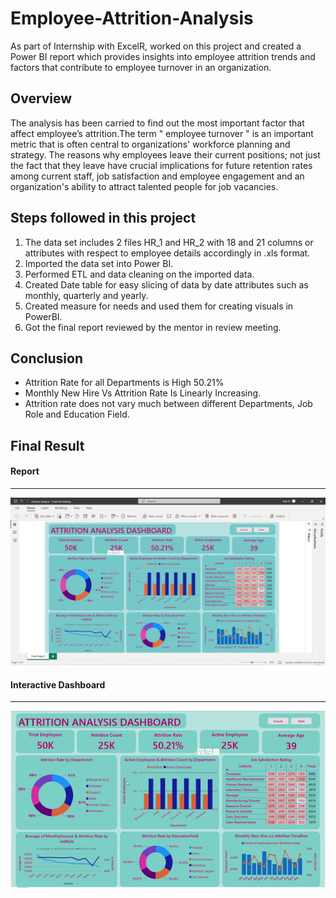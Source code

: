 # Employee-Attrition-Analysis
As part of Internship with ExcelR, worked on this project and created a Power BI report which provides insights into employee attrition trends and factors that contribute to employee turnover in an organization.

## Overview

The analysis has been carried to find out the most important factor that affect employee’s attrition.The term " employee turnover " is an important metric that is often central to organizations' workforce planning and strategy. The reasons why employees leave their current positions; not just the fact that they leave have crucial implications for future retention rates among current staff, job satisfaction and employee engagement and an organization's ability to attract talented people for job vacancies. 

## Steps followed in this project

1. The data set includes 2 files HR_1 and HR_2 with 18 and 21 columns or attributes with respect to employee details accordingly in .xls format.
2. Imported the data set into Power BI.
3. Performed ETL and data cleaning on the imported data.
4. Created Date table for easy slicing of data by date attributes such as monthly, quarterly and yearly.
5. Created measure for needs and used them for creating visuals in PowerBI.
6. Got the final report reviewed by the mentor in review meeting.

## Conclusion

* Attrition Rate for all Departments is High 50.21%
* Monthly New Hire Vs Attrition Rate Is Linearly Increasing.
* Attrition rate does not vary much between different Departments, Job Role and Education Field.

## Final Result

#### Report

---
<img src="https://github.com/RamyaRamaiah/Employee-Attrition-Analysis/blob/main/DATASET/Final%20Report.jpg" width="550" class="center">

#### Interactive Dashboard

---
<img src="https://github.com/RamyaRamaiah/Employee-Attrition-Analysis/blob/main/DATASET/Interactive%20Dashboard.gif" width="600" class="center">

